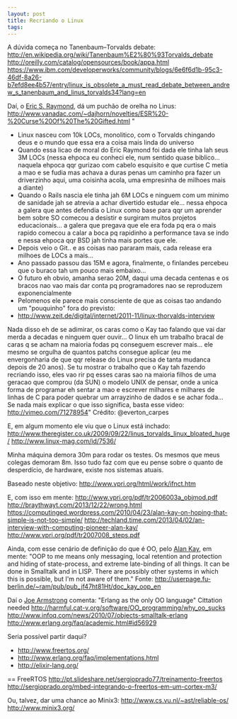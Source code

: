 ```yaml
---
layout: post
title: Recriando o Linux
tags:
---
```


A dúvida começa no Tanenbaum–Torvalds debate:
http://en.wikipedia.org/wiki/Tanenbaum%E2%80%93Torvalds_debate
http://oreilly.com/catalog/opensources/book/appa.html
https://www.ibm.com/developerworks/community/blogs/6e6f6d1b-95c3-46df-8a26-b7efd8ee4b57/entry/linux_is_obsolete_a_must_read_debate_between_andrew_s_tanenbaum_and_linus_torvalds34?lang=en

Daí, o [Eric S. Raymond](http://en.wikipedia.org/wiki/Eric_S._Raymond), dá um puchão de orelha no Linus:
http://www.vanadac.com/~dajhorn/novelties/ESR%20-%20Curse%20Of%20The%20Gifted.html
"
 * Linux nasceu com 10k LOCs, monolitico, com o Torvalds chingando deus e o mundo que essa era a coisa mais linda do universo
 * Quando essa licao de moral do Eric Raymond foi dada ele tinha lah seus 3M LOCs (nessa ehpoca eu conheci ele, num sentido quase biblico... naquela ehpoca qqr gurizao com cabelo esquisito e que curtise C metia a mao e se fudia mas achava a duras penas um caminho pra fazer un driverzinho aqui, uma coisinha acola, uma empresinha de milhoes mais a diante)
 * Quando o Rails nascia ele tinha jah 6M LOCs e ninguem com um minimo de sanidade jah se atrevia a achar divertido estudar ele... nessa ehpoca a galera que antes defendia o Linux como base para qqr um aprender bem sobre SO comecou a desistir e surgiram muitos projetos educacionais... a galera que pregava que ele era foda pq era o mais rapido comecou a calar a boca pq rapidinho a performance tava se indo e nessa ehpoca qqr BSD jah tinha mais portes que ele.
 * Depois veio o Git.. e as coisas nao pararam mais, cada release era milhoes de LOCs a mais...
 * Ano passado passou das 15M e agora, finalmente, o finlandes percebeu que o buraco tah um pouco mais embaixo...
 * O futuro eh obvio, amanha serao 20M, daqui uma decada centenas e os bracos nao vao mais dar conta pq programadores nao se reproduzem exponencialmente
 * Pelomenos ele parece mais consciente de que as coisas tao andando um "pouquinho" fora do previsto:
 * http://www.zeit.de/digital/internet/2011-11/linux-thorvalds-interview

Nada disso eh de se adimirar, os caras como o Kay tao falando que vai dar merda a decadas e ninguem quer ouvir... O linux eh um trabalho bracal de caras q se acham na maioria fodas pq conseguem escrever mais... ele mesmo se orgulha de quantos patchs consegue aplicar (eu me envergonharia de que qqr release do Linux precisa de tanta mudanca depois de 20 anos).
Se tu mostrar o trabalho que o Kay tah fazendo recriando isso, eles vao rir pq esses caras sao na maioria filhos de uma geracao que comprou (da SUN) o modelo UNIX de pensar, onde a unica forma de programar eh sentar a mao e escrever milhares e milhares de linhas de C para poder quebrar um arrayzinho de dados e se achar foda...
Se nada mais explicar o que isso significa, basta esse video: http://vimeo.com/71278954"
Crédito: @everton_carpes

E, em algum momento ele viu que o Linux está inchado:
http://www.theregister.co.uk/2009/09/22/linus_torvalds_linux_bloated_huge/
http://www.linux-mag.com/id/7536/

Minha máquina demora 30m para rodar os testes. Os mesmos que meus colegas demoram 8m.
Isso tudo faz com que eu pense sobre o quanto de desperdício, de hardware, existe nos sistemas atuais.

Baseado neste objetivo:
http://www.vpri.org/html/work/ifnct.htm

E, com isso em mente:
http://www.vpri.org/pdf/tr2006003a_objmod.pdf
http://braythwayt.com/2013/12/22/wrong.html
https://computinged.wordpress.com/2010/04/23/alan-kay-on-hoping-that-simple-is-not-too-simple/
http://techland.time.com/2013/04/02/an-interview-with-computing-pioneer-alan-kay/
http://www.vpri.org/pdf/tr2007008_steps.pdf

Ainda, com esse cenário de definição do que é OO, pelo [Alan Kay](http://en.wikipedia.org/wiki/Alan_Kay), em mente:
"OOP to me means only messaging, local retention and protection and
hiding of state-process, and extreme late-binding of all things. It
can be done in Smalltalk and in LISP. There are possibly other
systems in which this is possible, but I'm not aware of them."
Fonte: http://userpage.fu-berlin.de/~ram/pub/pub_jf47ht81Ht/doc_kay_oop_en

Daí o [Joe Armstrong](http://www.codersatwork.com/joe-armstrong.html) comenta:
"Erlang as the only OO language" Cittation needed
http://harmful.cat-v.org/software/OO_programming/why_oo_sucks
http://www.infoq.com/news/2010/07/objects-smalltalk-erlang
http://www.erlang.org/faq/academic.html#id56929

Seria possível partir daqui?
 * http://www.freertos.org/
 * http://www.erlang.org/faq/implementations.html
 * http://elixir-lang.org/

== FreeRTOS
http://pt.slideshare.net/sergioprado77/treinamento-freertos
http://sergioprado.org/mbed-integrando-o-freertos-em-um-cortex-m3/


Ou, talvez, dar uma chance ao Minix3:
http://www.cs.vu.nl/~ast/reliable-os/
http://www.minix3.org/
